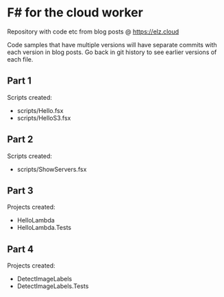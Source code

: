 # F# for the cloud worker

Repository with code etc from blog posts @ https://elz.cloud

Code samples that have multiple versions will have separate commits with
each version in blog posts. Go back in git history to see earlier versions
of each file.

## Part 1

Scripts created:

- scripts/Hello.fsx
- scripts/HelloS3.fsx

## Part 2

Scripts created:

- scripts/ShowServers.fsx
  
## Part 3

Projects created:

- HelloLambda
- HelloLambda.Tests

## Part 4 

Projects created:

- DetectImageLabels
- DetectImageLabels.Tests
